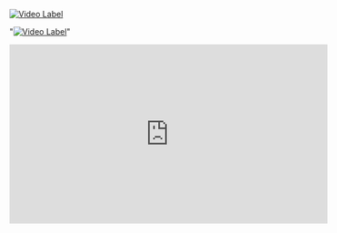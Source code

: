 
[![Video Label](http://img.youtube.com/vi/29ECwExc-_M/0.jpg)](https://youtu.be/29ECwExc-_M)




"[![Video Label](http://img.youtube.com/vi/29ECwExc-_M/0.jpg)](https://youtu.be/29ECwExc-_M)"
<iframe width="560" height="315" src="https://www.youtube.com/embed/29ECwExc-_M?si=ejYVsrXEEFgfWtnT" title="YouTube video player" frameborder="0" allow="accelerometer; autoplay; clipboard-write; encrypted-media; gyroscope; picture-in-picture; web-share" referrerpolicy="strict-origin-when-cross-origin" allowfullscreen></iframe>
